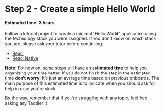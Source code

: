 # Step 2 - Create a simple Hello World
#### Estimated time: 3 hours

Follow a tutorial project to create a minimal "Hello World" application using the technology stack you were assigned. If you don't know on which stack you are, please ask your tutor before continuing.

- [React](https://github.com/Microsoft/TypeScript-React-Starter)
- [React Native](https://github.com/microsoft/TypeScript-React-Native-Starter)

**Note:** For now on, some steps will have an **estimated time** to help you organizing your time better. 
If you do not finish the step in the estimated time **don't worry**! It's just an average time based on previous onboards. The main purpose of this estimated time is to indicate when you should ask for help in case you're stuck.

By the way, remember that if you're struggling with any topic, feel free asking any Taqtiler ;)

